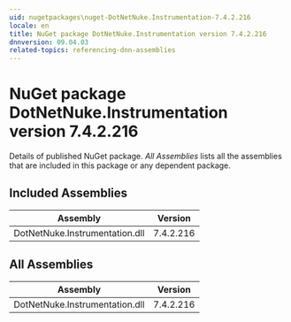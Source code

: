 ```yaml
---
uid: nugetpackages\nuget-DotNetNuke.Instrumentation-7.4.2.216
locale: en
title: NuGet package DotNetNuke.Instrumentation version 7.4.2.216
dnnversion: 09.04.03
related-topics: referencing-dnn-assemblies
---
```


# NuGet package DotNetNuke.Instrumentation version 7.4.2.216
Details of published NuGet package.
*All Assemblies* lists all the assemblies that are included in this package or any dependent package.

## Included Assemblies

|Assembly|Version|
|---|---|
|DotNetNuke.Instrumentation.dll|7.4.2.216|

## All Assemblies

|Assembly|Version|
|---|---|
|DotNetNuke.Instrumentation.dll|7.4.2.216|

